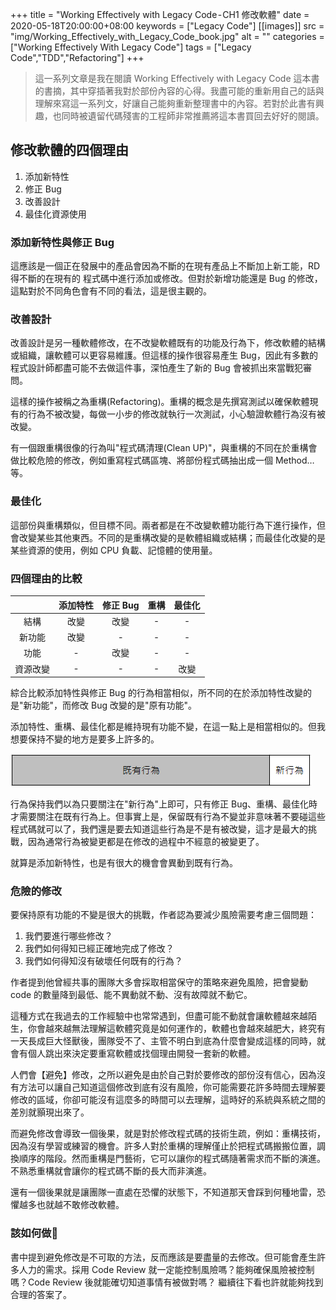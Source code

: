 +++
title = "Working Effectively with Legacy Code - CH1 修改軟體"
date = 2020-05-18T20:00:00+08:00
keywords = ["Legacy Code"]
[[images]]
  src = "img/Working_Effectively_with_Legacy_Code_book.jpg"
  alt = ""
categories = ["Working Effectively With Legacy Code"]
tags = ["Legacy Code","TDD","Refactoring"]
+++

> 這一系列文章是我在閱讀 Working Effectively with Legacy Code 這本書的書摘，其中穿插著我對於部份內容的心得。我盡可能的重新用自己的話與理解來寫這一系列文，好讓自己能夠重新整理書中的內容。若對於此書有興趣，也同時被遺留代碼殘害的工程師非常推薦將這本書買回去好好的閱讀。

## 修改軟體的四個理由

1. 添加新特性
2. 修正 Bug
3. 改善設計
4. 最佳化資源使用

### 添加新特性與修正 Bug

這應該是一個正在發展中的產品會因為不斷的在現有產品上不斷加上新工能，RD 得不斷的在現有的 程式碼中進行添加或修改。但對於新增功能還是 Bug 的修改，這點對於不同角色會有不同的看法，這是很主觀的。

### 改善設計

改善設計是另一種軟體修改，在不改變軟體既有的功能及行為下，修改軟體的結構或組織，讓軟體可以更容易維護。但這樣的操作很容易產生 Bug，因此有多數的程式設計師都盡可能不去做這件事，深怕產生了新的 Bug 會被抓出來當戰犯審問。

這樣的操作被稱之為重構(Refactoring)。重構的概念是先撰寫測試以確保軟體現有的行為不被改變，每做一小步的修改就執行一次測試，小心驗證軟體行為沒有被改變。

有一個跟重構很像的行為叫"程式碼清理(Clean UP)"，與重構的不同在於重構會做比較危險的修改，例如重寫程式碼區塊、將部份程式碼抽出成一個 Method…等。

### 最佳化

這部份與重構類似，但目標不同。兩者都是在不改變軟體功能行為下進行操作，但會改變某些其他東西。不同的是重構改變的是軟體組織或結構；而最佳化改變的是某些資源的使用，例如 CPU 負載、記憶體的使用量。

### 四個理由的比較

|          | 添加特性 | 修正 Bug | 重構  | 最佳化 |
| :------: | :------: | :------: | :---: | :----: |
|   結構   |   改變   |   改變   |   -   |   -    |
|  新功能  |   改變   |    -     |   -   |   -    |
|   功能   |    -     |   改變   |   -   |   -    |
| 資源改變 |    -     |    -     |   -   |  改變  |


綜合比較添加特性與修正 Bug 的行為相當相似，所不同的在於添加特性改變的是"新功能"，而修改 Bug 改變的是"原有功能"。

添加特性、重構、最佳化都是維持現有功能不變，在這一點上是相當相似的。但我想要保持不變的地方是要多上許多的。

![行為保持](images/1_NfvWBVpL_gNjfnUCtWevGw.png)

行為保持我們以為只要關注在"新行為"上即可，只有修正 Bug、重構、最佳化時才需要關注在既有行為上。但事實上是，保留既有行為不變並非意味著不要碰這些程式碼就可以了，我們還是要去知道這些行為是不是有被改變，這才是最大的挑戰，因為通常行為被變更都是在修改的過程中不經意的被變更了。

就算是添加新特性，也是有很大的機會會異動到既有行為。

### 危險的修改

要保持原有功能的不變是很大的挑戰，作者認為要減少風險需要考慮三個問題：

1. 我們要進行哪些修改？
2. 我們如何得知已經正確地完成了修改？
3. 我們如何得知沒有破壞任何既有的行為？

作者提到他曾經共事的團隊大多會採取相當保守的策略來避免風險，把會變動 code 的數量降到最低、能不異動就不動、沒有故障就不動它。

這種方式在我過去的工作經驗中也常常遇到，但盡可能不動就會讓軟體越來越陌生，你會越來越無法理解這軟體究竟是如何運作的，軟體也會越來越肥大，終究有一天長成巨大怪獸後，團隊受不了、主管不明白到底為什麼會變成這樣的同時，就會有個人跳出來決定要重寫軟體或找個理由開發一套新的軟體。

人們會【避免】修改，之所以避免是由於自己對於要修改的部份沒有信心，因為沒有方法可以讓自己知道這個修改到底有沒有風險，你可能需要花許多時間去理解要修改的區域，你卻可能沒有這麼多的時間可以去理解，這時好的系統與系統之間的差別就顥現出來了。

而避免修改會導致一個後果，就是對於修改程式碼的技術生疏，例如：重構技術，因為沒有學習或練習的機會。許多人對於重構的理解僅止於把程式碼搬搬位置，調換順序的階段。然而重構是門藝術，它可以讓你的程式碼隨著需求而不斷的演進。不熟悉重構就會讓你的程式碼不斷的長大而非演進。

還有一個後果就是讓團隊一直處在恐懼的狀態下，不知道那天會踩到何種地雷，恐懼越多也就越不敢修改軟體。

### 該如何做

書中提到避免修改是不可取的方法，反而應該是要盡量的去修改。但可能會產生許多人力的需求。採用 Code Review 就一定能控制風險嗎？能夠確保風險被控制嗎？Code Review 後就能確切知道事情有被做對嗎？
繼續往下看也許就能夠找到合理的答案了。
